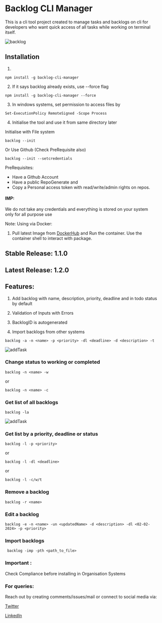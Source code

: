 # Backlog CLI Manager

This is a cli tool project created to manage tasks and backlogs on cli for developers who want quick access of all tasks while working on terminal itself.

![backlog](assets/backlog.png)

## Installation

1. 
``` 
npm install -g backlog-cli-manager 
```

2. If it says backlog already exists, use --force flag
``` 
npm install -g backlog-cli-manager --force 
```

3. In windows systems, set permission to access files by

``` 
Set-ExecutionPolicy RemoteSigned -Scope Process 
```

4. Initialise the tool and use it from same directory later

Initialise with File system
```
backlog --init
```

Or Use Github (Check PreRequisite also)
```
backlog --init --setcredentials
```
PreRequisites:

* Have a Github Account
* Have a public RepoGenerate and 
* Copy a Personal access token with read/write/admin rights on repos. 

#### IMP: 
We do not take any credentials and everything is stored on your system only for all purpose use

Note: Using via Docker:

1. Pull latest Image from [DockerHub](https://hub.docker.com/repository/docker/shivamtech29/backlog-cli-manager) and Run the container. Use the container shell to interact with package.


## Stable Release: 1.1.0

## Latest Release: 1.2.0

## Features:

1. Add backlog with name, description, priority, deadline and in todo status by default

2. Validation of Inputs with Errors 

3. BacklogID is autogenerated

4. Import backlogs from other systems

``` backlog -a -n <name> -p <priority> -dl <deadline> -d <description> -t ```

![addTask](assets/addTask.png)

### Change status to working or completed

``` backlog -n <name> -w ```

or

``` backlog -n <name> -c ```

### Get list of all backlogs

``` backlog -la ```

![addTask](assets/list.png)

### Get list by a priority, deadline or status

``` backlog -l -p <priority> ```

or

``` backlog -l -dl <deadline> ```

or

``` backlog -l -c/w/t ```

### Remove a backlog

``` backlog -r <name> ```

### Edit a backlog

``` backlog -e -n <name> -un <updatedName> -d <description> -dl <02-02-2024> -p <priority> ```

### Import backlogs

``` backlog -imp -pth <path_to_file>```

### Important : 
Check Compliance before installing in Organisation Systems

### For queries: 
Reach out by creating comments/issues/mail or connect to social media via:

[Twitter](https://twitter.com/Agarwal__Shivam)

[LinkedIn](https://www.linkedin.com/in/shivam-agarwal-profile)